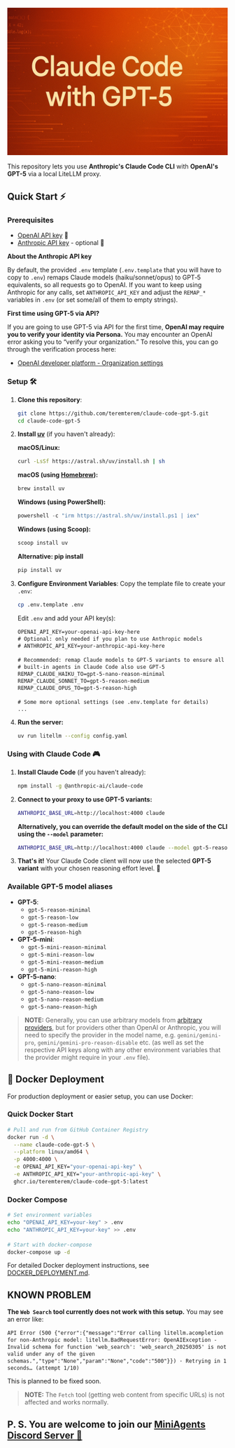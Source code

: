![Claude Code with GPT-5](claude-code-gpt-5.jpeg)

This repository lets you use **Anthropic's Claude Code CLI** with **OpenAI's GPT-5** via a local LiteLLM proxy.

## Quick Start ⚡

### Prerequisites

- [OpenAI API key](https://platform.openai.com/settings/organization/api-keys) 🔑
- [Anthropic API key](https://console.anthropic.com/settings/keys) - optional 🔑

**About the Anthropic API key**

By default, the provided `.env` template (`.env.template` that you will have to copy to `.env`) remaps Claude models (haiku/sonnet/opus) to GPT‑5 equivalents, so all requests go to OpenAI. If you want to keep using Anthropic for any calls, set `ANTHROPIC_API_KEY` and adjust the `REMAP_*` variables in `.env` (or set some/all of them to empty strings).

**First time using GPT-5 via API?**

If you are going to use GPT-5 via API for the first time, **OpenAI may require you to verify your identity via Persona.** You may encounter an OpenAI error asking you to “verify your organization.” To resolve this, you can go through the verification process here:
- [OpenAI developer platform - Organization settings](https://platform.openai.com/settings/organization/general)

### Setup 🛠️

1. **Clone this repository**:
   ```bash
   git clone https://github.com/teremterem/claude-code-gpt-5.git
   cd claude-code-gpt-5
   ```

2. **Install [uv](https://docs.astral.sh/uv/)** (if you haven't already):

   **macOS/Linux:**
   ```bash
   curl -LsSf https://astral.sh/uv/install.sh | sh
   ```

   **macOS (using [Homebrew](https://brew.sh/)):**
   ```bash
   brew install uv
   ```

   **Windows (using PowerShell):**
   ```powershell
   powershell -c "irm https://astral.sh/uv/install.ps1 | iex"
   ```

   **Windows (using Scoop):**
   ```bash
   scoop install uv
   ```

   **Alternative: pip install**
   ```bash
   pip install uv
   ```

3. **Configure Environment Variables**:
   Copy the template file to create your `.env`:
   ```bash
   cp .env.template .env
   ```
   Edit `.env` and add your API key(s):
   ```dotenv
   OPENAI_API_KEY=your-openai-api-key-here
   # Optional: only needed if you plan to use Anthropic models
   # ANTHROPIC_API_KEY=your-anthropic-api-key-here

   # Recommended: remap Claude models to GPT‑5 variants to ensure all
   # built-in agents in Claude Code also use GPT‑5
   REMAP_CLAUDE_HAIKU_TO=gpt-5-nano-reason-minimal
   REMAP_CLAUDE_SONNET_TO=gpt-5-reason-medium
   REMAP_CLAUDE_OPUS_TO=gpt-5-reason-high

   # Some more optional settings (see .env.template for details)
   ...
   ```

4. **Run the server:**
   ```bash
   uv run litellm --config config.yaml
   ```

### Using with Claude Code 🎮

1. **Install Claude Code** (if you haven't already):
   ```bash
   npm install -g @anthropic-ai/claude-code
   ```

2. **Connect to your proxy to use GPT-5 variants:**
   ```bash
   ANTHROPIC_BASE_URL=http://localhost:4000 claude
   ```

   **Alternatively, you can override the default model on the side of the CLI using the `--model` parameter:**
   ```bash
   ANTHROPIC_BASE_URL=http://localhost:4000 claude --model gpt-5-reason-medium
   ```

3. **That's it!** Your Claude Code client will now use the selected **GPT-5 variant** with your chosen reasoning effort level. 🎯

### Available GPT-5 model aliases

- **GPT-5**:
   - `gpt-5-reason-minimal`
   - `gpt-5-reason-low`
   - `gpt-5-reason-medium`
   - `gpt-5-reason-high`
- **GPT-5-mini**:
   - `gpt-5-mini-reason-minimal`
   - `gpt-5-mini-reason-low`
   - `gpt-5-mini-reason-medium`
   - `gpt-5-mini-reason-high`
- **GPT-5-nano**:
   - `gpt-5-nano-reason-minimal`
   - `gpt-5-nano-reason-low`
   - `gpt-5-nano-reason-medium`
   - `gpt-5-nano-reason-high`

> **NOTE:** Generally, you can use arbitrary models from [arbitrary providers](https://docs.litellm.ai/docs/providers), but for providers other than OpenAI or Anthropic, you will need to specify the provider in the model name, e.g. `gemini/gemini-pro`, `gemini/gemini-pro-reason-disable` etc. (as well as set the respective API keys along with any other environment variables that the provider might require in your `.env` file).

## 🐳 Docker Deployment

For production deployment or easier setup, you can use Docker:

### Quick Docker Start
```bash
# Pull and run from GitHub Container Registry
docker run -d \
  --name claude-code-gpt-5 \
  --platform linux/amd64 \
  -p 4000:4000 \
  -e OPENAI_API_KEY="your-openai-api-key" \
  -e ANTHROPIC_API_KEY="your-anthropic-api-key" \
  ghcr.io/teremterem/claude-code-gpt-5:latest
```

### Docker Compose
```bash
# Set environment variables
echo "OPENAI_API_KEY=your-key" > .env
echo "ANTHROPIC_API_KEY=your-key" >> .env

# Start with docker-compose
docker-compose up -d
```

For detailed Docker deployment instructions, see [DOCKER_DEPLOYMENT.md](DOCKER_DEPLOYMENT.md).

## KNOWN PROBLEM

**The `Web Search` tool currently does not work with this setup.** You may see an error like:

```text
API Error (500 {"error":{"message":"Error calling litellm.acompletion for non-Anthropic model: litellm.BadRequestError: OpenAIException - Invalid schema for function 'web_search': 'web_search_20250305' is not valid under any of the given schemas.","type":"None","param":"None","code":"500"}}) · Retrying in 1 seconds… (attempt 1/10)
```

This is planned to be fixed soon.

> **NOTE:** The `Fetch` tool (getting web content from specific URLs) is not affected and works normally.

## P. S. You are welcome to join our [MiniAgents Discord Server 👥](https://discord.gg/ptSvVnbwKt)
